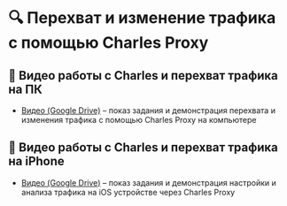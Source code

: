 # 🔍 Перехват и изменение трафика с помощью Charles Proxy

## 🎥 Видео работы с Charles и перехват трафика на ПК  
- [Видео (Google Drive)](https://drive.google.com/file/d/1FdJ017CrTtE9XwDQV2oORUv_xug7Y6cs/view?usp=sharing) – показ задания и демонстрация перехвата и изменения трафика с помощью Charles Proxy на компьютере

## 🎥 Видео работы с Charles и перехват трафика на iPhone  
- [Видео (Google Drive)](https://drive.google.com/file/d/1xz9oVjQYyBtUa9Ltevf315EeJsN5BTdG/view?usp=sharing) – показ задания и демонстрация настройки и анализа трафика на iOS устройстве через Charles Proxy
